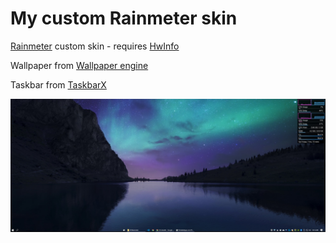 # My custom Rainmeter skin

[Rainmeter](https://www.rainmeter.net/) custom skin - requires [HwInfo](https://www.hwinfo.com/)

Wallpaper from [Wallpaper engine](https://steamcommunity.com/sharedfiles/filedetails/?id=2108388008)

Taskbar from [TaskbarX](https://github.com/ChrisAnd1998/TaskbarX)

![](screenshot.43.jpg)  
